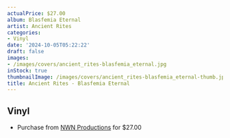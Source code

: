 ```yaml
---
actualPrice: $27.00
album: Blasfemia Eternal
artist: Ancient Rites
categories:
- Vinyl
date: '2024-10-05T05:22:22'
draft: false
images:
- /images/covers/ancient_rites-blasfemia_eternal.jpg
inStock: true
thumbnailImage: /images/covers/ancient_rites-blasfemia_eternal-thumb.jpg
title: Ancient Rites - Blasfemia Eternal
---
```


## Vinyl
* Purchase from [NWN Productions](http://shop.nwnprod.com/index.php?route=product/product&path=75&product_id=56379&sort=pd.name&order=ASC) for $27.00
